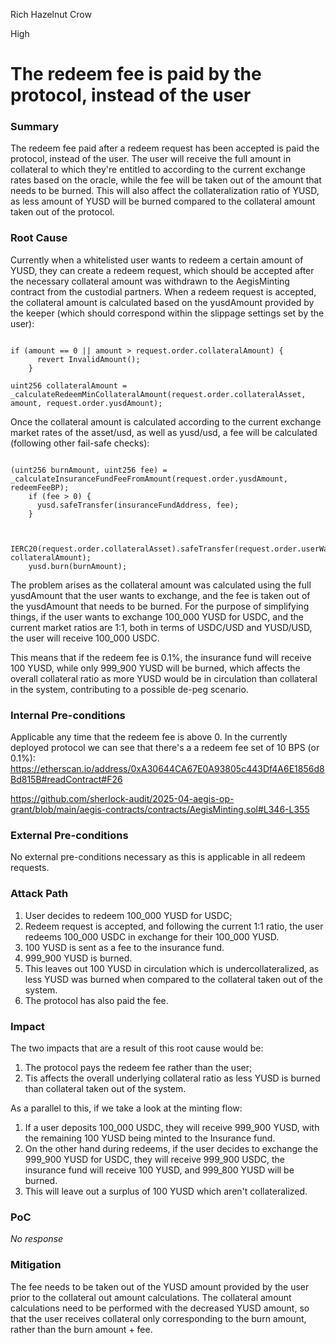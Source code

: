Rich Hazelnut Crow

High

# The redeem fee is paid by the protocol, instead of the user

### Summary

The redeem fee paid after a redeem request has been accepted is paid the protocol, instead of the user. The user will receive the full amount in collateral to which they're entitled to according to the current exchange rates based on the oracle, while the fee will be taken out of the amount that needs to be burned.
This will also affect the collateralization ratio of YUSD, as less amount of YUSD will be burned compared to the collateral amount taken out of the protocol.

### Root Cause

Currently when a whitelisted user wants to redeem a certain amount of YUSD, they can create a redeem request, which should be accepted after the necessary collateral amount was withdrawn to the AegisMinting contract from the custodial partners. 
When a redeem request is accepted, the collateral amount is calculated based on the yusdAmount provided by the keeper (which should correspond within the slippage settings set by the user):

```solidity

if (amount == 0 || amount > request.order.collateralAmount) {
      revert InvalidAmount();
    }

uint256 collateralAmount = _calculateRedeemMinCollateralAmount(request.order.collateralAsset, amount, request.order.yusdAmount);

```

Once the collateral amount is calculated according to the current exchange market rates of the asset/usd, as well as yusd/usd, a fee will be calculated (following other fail-safe checks):

```solidity

(uint256 burnAmount, uint256 fee) = _calculateInsuranceFundFeeFromAmount(request.order.yusdAmount, redeemFeeBP);
    if (fee > 0) {
      yusd.safeTransfer(insuranceFundAddress, fee);
    }


    IERC20(request.order.collateralAsset).safeTransfer(request.order.userWallet, collateralAmount);
    yusd.burn(burnAmount);

```

The problem arises as the collateral amount was calculated using the full yusdAmount that the user wants to exchange, and the fee is taken out of the yusdAmount that needs to be burned.
For the purpose of simplifying things, if the user wants to exchange 100_000 YUSD for USDC, and the current market ratios are 1:1, both in terms of USDC/USD and YUSD/USD, the user will receive 100_000 USDC.

This means that if the redeem fee is 0.1%, the insurance fund will receive 100 YUSD, while only 999_900 YUSD will be burned, which affects the overall collateral ratio as more YUSD would be in circulation than collateral in the system, contributing to a possible de-peg scenario. 



### Internal Pre-conditions

Applicable any time that the redeem fee is above 0. In the currently deployed protocol we can see that there's a a redeem fee set of 10 BPS (or 0.1%):
https://etherscan.io/address/0xA30644CA67E0A93805c443Df4A6E1856d8Bd815B#readContract#F26

https://github.com/sherlock-audit/2025-04-aegis-op-grant/blob/main/aegis-contracts/contracts/AegisMinting.sol#L346-L355

### External Pre-conditions

No external pre-conditions necessary as this is applicable in all redeem requests.

### Attack Path

1. User decides to redeem 100_000 YUSD for USDC;
2. Redeem request is accepted, and following the current 1:1 ratio, the user redeems 100_000 USDC in exchange for their 100_000 YUSD.
3. 100 YUSD is sent as a fee to the insurance fund.
4. 999_900 YUSD is burned.
5. This leaves out 100 YUSD in circulation which is undercollateralized, as less YUSD was burned when compared to the collateral taken out of the system.
6. The protocol has also paid the fee.

### Impact

The two impacts that are a result of this root cause would be:

1. The protocol pays the redeem fee rather than the user;
2. Tis affects the overall underlying collateral ratio as less YUSD is burned than collateral taken out of the system.

As a parallel to this, if we take a look at the minting flow:
1. If a user deposits 100_000 USDC, they will receive 999_900 YUSD, with the remaining 100 YUSD being minted to the Insurance fund.
2. On the other hand during redeems, if the user decides to exchange the 999_900 YUSD for USDC, they will receive 999_900 USDC, the insurance fund will receive 100 YUSD, and 999_800 YUSD will be burned.
3. This will leave out a surplus of 100 YUSD which aren't collateralized.

### PoC

_No response_

### Mitigation

The fee needs to be taken out of the YUSD amount provided by the user prior to the collateral out amount calculations. The collateral amount calculations need to be performed with the decreased YUSD amount, so that the user receives collateral only corresponding to the burn amount, rather than the burn amount + fee.